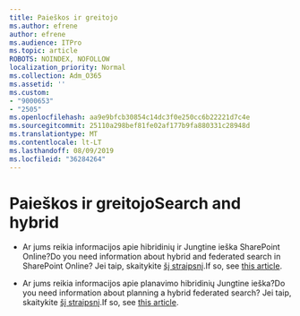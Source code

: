 ```yaml
---
title: Paieškos ir greitojo
ms.author: efrene
author: efrene
ms.audience: ITPro
ms.topic: article
ROBOTS: NOINDEX, NOFOLLOW
localization_priority: Normal
ms.collection: Adm_O365
ms.assetid: ''
ms.custom:
- "9000653"
- "2505"
ms.openlocfilehash: aa9e9bfcb30854c14dc3f0e250cc6b22221d7c4e
ms.sourcegitcommit: 25110a298bef81fe02af177b9fa880331c28948d
ms.translationtype: MT
ms.contentlocale: lt-LT
ms.lasthandoff: 08/09/2019
ms.locfileid: "36284264"
---
```

# <a name="search-and-hybrid"></a><span data-ttu-id="38e7c-102">Paieškos ir greitojo</span><span class="sxs-lookup"><span data-stu-id="38e7c-102">Search and hybrid</span></span>

- <span data-ttu-id="38e7c-103">Ar jums reikia informacijos apie hibridinių ir Jungtine ieška SharePoint Online?</span><span class="sxs-lookup"><span data-stu-id="38e7c-103">Do you need information about hybrid and federated search in SharePoint Online?</span></span> <span data-ttu-id="38e7c-104">Jei taip, skaitykite [šį straipsnį](https://docs.microsoft.com/sharepoint/hybrid/hybrid-search-in-sharepoint).</span><span class="sxs-lookup"><span data-stu-id="38e7c-104">If so, see [this article](https://docs.microsoft.com/sharepoint/hybrid/hybrid-search-in-sharepoint).</span></span>

- <span data-ttu-id="38e7c-105">Ar jums reikia informacijos apie planavimo hibridinių Jungtine ieška?</span><span class="sxs-lookup"><span data-stu-id="38e7c-105">Do you need information about planning a hybrid federated search?</span></span>  <span data-ttu-id="38e7c-106">Jei taip, skaitykite [šį straipsnį](https://docs.microsoft.com/sharepoint/hybrid/plan-hybrid-federated-search).</span><span class="sxs-lookup"><span data-stu-id="38e7c-106">If so, see [this article](https://docs.microsoft.com/sharepoint/hybrid/plan-hybrid-federated-search).</span></span>



